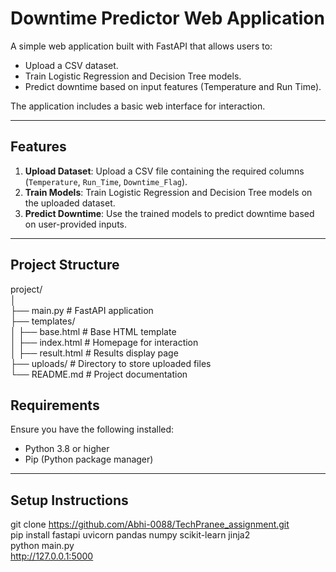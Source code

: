 # Downtime Predictor Web Application

A simple web application built with FastAPI that allows users to:
- Upload a CSV dataset.
- Train Logistic Regression and Decision Tree models.
- Predict downtime based on input features (Temperature and Run Time).

The application includes a basic web interface for interaction.

---

## Features

1. **Upload Dataset**: Upload a CSV file containing the required columns (`Temperature`, `Run_Time`, `Downtime_Flag`).
2. **Train Models**: Train Logistic Regression and Decision Tree models on the uploaded dataset.
3. **Predict Downtime**: Use the trained models to predict downtime based on user-provided inputs.

---

## Project Structure

project/   
│   
├── main.py # FastAPI application   
├── templates/   
│           ├── base.html # Base HTML template   
│           ├── index.html # Homepage for interaction   
│           ├── result.html # Results display page   
├── uploads/ # Directory to store uploaded files   
└── README.md # Project documentation  


## Requirements

Ensure you have the following installed:
- Python 3.8 or higher
- Pip (Python package manager)

---

## Setup Instructions
git clone https://github.com/Abhi-0088/TechPranee_assignment.git  
pip install fastapi uvicorn pandas numpy scikit-learn jinja2  
python main.py  
http://127.0.0.1:5000  